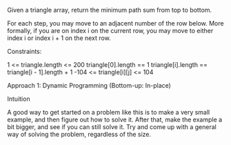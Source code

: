 Given a triangle array, return the minimum path sum from top to bottom.

For each step, you may move to an adjacent number of the row below. More formally, if you are on index i on the current row, you may move to either index i or index i + 1 on the next row.

Constraints:

1 <= triangle.length <= 200
triangle[0].length == 1
triangle[i].length == triangle[i - 1].length + 1
-104 <= triangle[i][j] <= 104

Approach 1: Dynamic Programming (Bottom-up: In-place)

Intuition

A good way to get started on a problem like this is to make a very small example, and then figure out how to solve it. After that, make the example a bit bigger, and see if you can still solve it. Try and come up with a general way of solving the problem, regardless of the size.